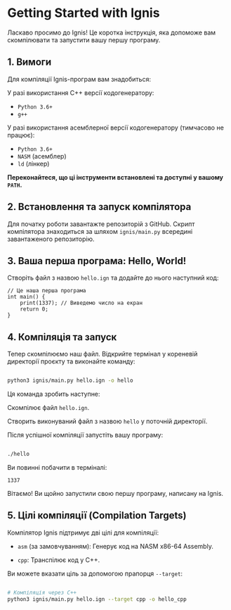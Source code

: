 # Getting Started with Ignis
Ласкаво просимо до Ignis! Це коротка інструкція, яка допоможе вам скомпілювати та запустити вашу першу програму.

## 1. Вимоги
Для компіляції Ignis-програм вам знадобиться:

У разі використання C++ версії кодогенератору:
- `Python 3.6+`
- `g++`

У разі використання асемблерної версії кодогенератору (тимчасово не працює):
- `Python 3.6+`
- `NASM` (асемблер)
- `ld` (лінкер)

**Переконайтеся, що ці інструменти встановлені та доступні у вашому `PATH`.**
## 2. Встановлення та запуск компілятора
Для початку роботи завантажте репозиторій з GitHub. Скрипт компілятора знаходиться за шляхом `ignis/main.py` всередині завантаженого репозиторію.
## 3. Ваша перша програма: Hello, World!
Створіть файл з назвою `hello.ign` та додайте до нього наступний код:

```Ignis
// Це наша перша програма
int main() {
    print(1337); // Виведемо число на екран
    return 0;
}
```

## 4. Компіляція та запуск
Тепер скомпілюємо наш файл. Відкрийте термінал у кореневій директорії проєкту та виконайте команду:

```Bash

python3 ignis/main.py hello.ign -o hello
```
Ця команда зробить наступне:

Скомпілює файл `hello.ign`.

Створить виконуваний файл з назвою `hello` у поточній директорії.

Після успішної компіляції запустіть вашу програму:

```Bash

./hello
```
Ви повинні побачити в терміналі:


```
1337
```
Вітаємо! Ви щойно запустили свою першу програму, написану на Ignis.

## 5. Цілі компіляції (Compilation Targets)
Компілятор Ignis підтримує дві цілі для компіляції:

- `asm` (за замовчуванням): Генерує код на NASM x86-64 Assembly.

- `cpp`: Транспілює код у C++.

Ви можете вказати ціль за допомогою прапорця `--target`:

```Bash

# Компіляція через C++
python3 ignis/main.py hello.ign --target cpp -o hello_cpp
```